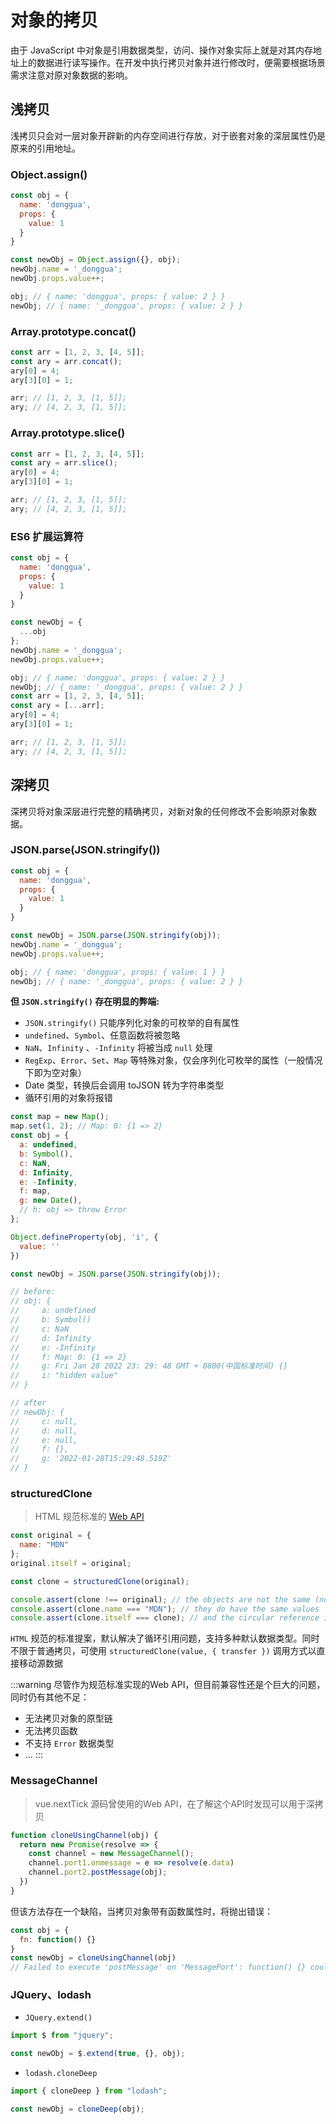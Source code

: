 # 对象的拷贝

由于 JavaScript 中对象是引用数据类型，访问、操作对象实际上就是对其内存地址上的数据进行读写操作。在开发中执行拷贝对象并进行修改时，便需要根据场景需求注意对原对象数据的影响。

## 浅拷贝

浅拷贝只会对一层对象开辟新的内存空间进行存放，对于嵌套对象的深层属性仍是原来的引用地址。

### Object.assign()

```js
const obj = {
  name: 'donggua',
  props: {
    value: 1
  }
}

const newObj = Object.assign({}, obj);
newObj.name = '_donggua';
newObj.props.value++;

obj; // { name: 'donggua', props: { value: 2 } }
newObj; // { name: '_donggua', props: { value: 2 } }
```

### Array.prototype.concat()

```js
const arr = [1, 2, 3, [4, 5]];
const ary = arr.concat();
ary[0] = 4;
ary[3][0] = 1;

arr; // [1, 2, 3, [1, 5]];
ary; // [4, 2, 3, [1, 5]];
```

### Array.prototype.slice()

```js
const arr = [1, 2, 3, [4, 5]];
const ary = arr.slice();
ary[0] = 4;
ary[3][0] = 1;

arr; // [1, 2, 3, [1, 5]];
ary; // [4, 2, 3, [1, 5]];
```

### ES6 扩展运算符

```js
const obj = {
  name: 'donggua',
  props: {
    value: 1
  }
}

const newObj = {
  ...obj
};
newObj.name = '_donggua';
newObj.props.value++;

obj; // { name: 'donggua', props: { value: 2 } }
newObj; // { name: '_donggua', props: { value: 2 } }
const arr = [1, 2, 3, [4, 5]];
const ary = [...arr];
ary[0] = 4;
ary[3][0] = 1;

arr; // [1, 2, 3, [1, 5]];
ary; // [4, 2, 3, [1, 5]];
```

## 深拷贝

深拷贝将对象深层进行完整的精确拷贝，对新对象的任何修改不会影响原对象数据。

### JSON.parse(JSON.stringify())

```js
const obj = {
  name: 'donggua',
  props: {
    value: 1
  }
}

const newObj = JSON.parse(JSON.stringify(obj));
newObj.name = '_donggua';
newObj.props.value++;

obj; // { name: 'donggua', props: { value: 1 } }
newObj; // { name: '_donggua', props: { value: 2 } }
```

**但 `JSON.stringify()` 存在明显的弊端:** 

* `JSON.stringify()` 只能序列化对象的可枚举的自有属性
* `undefined`、`Symbol`、任意函数将被忽略
* `NaN`、`Infinity` 、`-Infinity` 将被当成 `null` 处理
* `RegExp`、`Error`、`Set`、`Map` 等特殊对象，仅会序列化可枚举的属性（一般情况下即为空对象）
* Date 类型，转换后会调用 toJSON 转为字符串类型
* 循环引用的对象将报错

```js
const map = new Map();
map.set(1, 2); // Map: 0: {1 => 2}
const obj = {
  a: undefined,
  b: Symbol(),
  c: NaN,
  d: Infinity,
  e: -Infinity,
  f: map,
  g: new Date(),
  // h: obj => throw Error
};

Object.defineProperty(obj, 'i', {
  value: ''
})

const newObj = JSON.parse(JSON.stringify(obj));

// before:
// obj: {
//     a: undefined
//     b: Symbol()
//     c: NaN
//     d: Infinity
//     e: -Infinity
//     f: Map: 0: {1 => 2}
//     g: Fri Jan 28 2022 23: 29: 48 GMT + 0800(中国标准时间) {}
//     i: "hidden value"
// }

// after 
// newObj: {
//     c: null,
//     d: null,
//     e: null,
//     f: {},
//     g: '2022-01-28T15:29:48.519Z'
// }
```

### structuredClone

> HTML 规范标准的 [Web API](https://developer.mozilla.org/en-US/docs/Web/API/structuredClone)

```js
const original = {
  name: "MDN"
};
original.itself = original;

const clone = structuredClone(original);

console.assert(clone !== original); // the objects are not the same (not same identity)
console.assert(clone.name === "MDN"); // they do have the same values
console.assert(clone.itself === clone); // and the circular reference is preserved
```

`HTML` 规范的标准提案，默认解决了循环引用问题，支持多种默认数据类型。同时不限于普通拷贝，可使用 `structuredClone(value, { transfer })` 调用方式以直接移动源数据

:::warning
尽管作为规范标准实现的Web API，但目前兼容性还是个巨大的问题，同时仍有其他不足：
* 无法拷贝对象的原型链
* 无法拷贝函数
* 不支持 `Error` 数据类型
* ...
:::

### MessageChannel

> vue.nextTick 源码曾使用的Web API，在了解这个API时发现可以用于深拷贝

```js
function cloneUsingChannel(obj) {
  return new Promise(resolve => {
    const channel = new MessageChannel();
    channel.port1.onmessage = e => resolve(e.data)
    channel.port2.postMessage(obj);
  })
}
```

但该方法存在一个缺陷，当拷贝对象带有函数属性时，将抛出错误：

```js
const obj = {
  fn: function() {}
}
const newObj = cloneUsingChannel(obj)
// Failed to execute 'postMessage' on 'MessagePort': function() {} could not be cloned.
```

### JQuery、lodash

* `JQuery.extend()`

```js
import $ from "jquery";

const newObj = $.extend(true, {}, obj);
```

* `lodash.cloneDeep`

```js
import { cloneDeep } from "lodash"; 

const newObj = cloneDeep(obj); 
